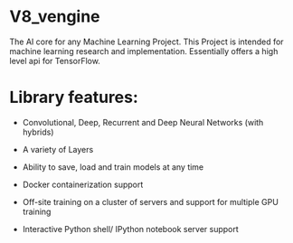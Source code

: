 # V8_vengine
The AI core for any Machine Learning Project. This Project is intended for machine learning research and implementation.
Essentially offers a high level api for TensorFlow.
# Library features:
* Convolutional, Deep, Recurrent and Deep Neural Networks (with hybrids)

* A variety of Layers

* Ability to save, load and train models at any time

* Docker containerization support

* Off-site training on a cluster of servers and support for multiple GPU training

* Interactive Python shell/ IPython notebook server support
